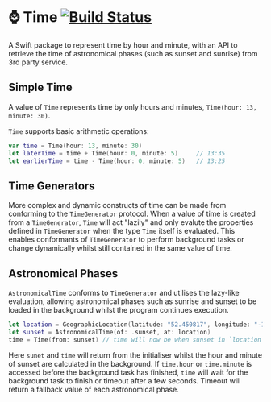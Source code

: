 # ⌚️ Time [![Build Status](https://travis-ci.org/OhItsShaun/Time.svg?branch=master)](https://travis-ci.org/OhItsShaun/Time)

A Swift package to represent time by hour and minute, with an API to retrieve the time of astronomical phases (such as sunset and sunrise) from 3rd party service.

## Simple Time  

A value of `Time` represents time by only hours and minutes, `Time(hour: 13, minute: 30)`.

`Time` supports basic arithmetic operations:

````Swift 
var time = Time(hour: 13, minute: 30)
let laterTime = time + Time(hour: 0, minute: 5) 	// 13:35
let earlierTime = time - Time(hour: 0, minute: 5) 	// 13:25
````

## Time Generators
More complex and dynamic constructs of time can be made from conforming to the `TimeGenerator` protocol. When a value of time is created from a `TimeGenerator`, `Time` will act "lazily" and only evalute the properties defined in `TimeGenerator` when the type `Time` itself is evaluated. This enables conformants of `TimeGenerator` to perform background tasks or change dynamically whilst still contained in the same value of time.

## Astronomical Phases
`AstronomicalTime` conforms to `TimeGenerator` and utilises the lazy-like evaluation, allowing astronomical phases such as sunrise and sunset to be loaded in the background whilst the program continues execution.

````Swift
let location = GeographicLocation(latitude: "52.450817", longitude: "-1.930513")
let sunset = AstronomicalTime(of: .sunset, at: location)
time = Time(from: sunset) // time will now be when sunset in `location` occurs
````

Here `sunet` and `time` will return from the initialiser whilst the hour and minute of sunset are calculated in the background. If `time.hour` or `time.minute` is accessed before the background task has finished, `time` will wait for the background task to finish or timeout after a few seconds. Timeout will return a fallback value of each astronomical phase. 
